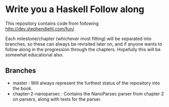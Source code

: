 # Write you a Haskell Follow along
This repository contains code from following http://dev.stephendiehl.com/fun/.

Each milestone/chapter (whichever most fitting) will be separated into branches, so these can always be revisited later on, and if anyone wants to follow along in the progression through the chapters. Hopefully this will be somewhat educational also.

## Branches
- master : Will always represent the furthest status of the repository into the book.
- chapter-2-nanoparsec : Contains the NanoParsec parser from chapter 2 on parsers, along with tests for the parser.
